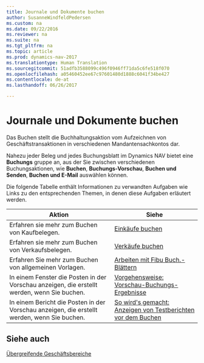 ```yaml
---
title: Journale und Dokumente buchen
author: SusanneWindfeldPedersen
ms.custom: na
ms.date: 09/22/2016
ms.reviewer: na
ms.suite: na
ms.tgt_pltfrm: na
ms.topic: article
ms.prod: dynamics-nav-2017
ms.translationtype: Human Translation
ms.sourcegitcommit: 51adfb3588099c496f0946ff71da5c6fe518f070
ms.openlocfilehash: a05460452ee67c97601480d1888c6041f34be427
ms.contentlocale: de-at
ms.lasthandoff: 06/26/2017

---
```

    
# <a name="post-documents-and-journals"></a>Journale und Dokumente buchen
Das Buchen stellt die Buchhaltungsaktion vom Aufzeichnen von Geschäftstransaktionen in verschiedenen Mandantensachkontos dar.

Nahezu jeder Beleg und jedes Buchungsblatt im Dynamics NAV bietet eine **Buchungs** gruppe an, aus der Sie zwischen verschiedenen Buchungsaktionen, wie **Buchen**, **Buchungs-Vorschau**, **Buchen und Senden**, **Buchen und E-Mail** auswählen können.

Die folgende Tabelle enthält Informationen zu verwandten Aufgaben wie Links zu den entsprechenden Themen, in denen diese Aufgaben erläutert werden.

|Aktion   |Siehe   |
|-----|------| 
|Erfahren sie mehr zum Buchen von Kaufbelegen.|[Einkäufe buchen](ui-post-purchases.md)| 
|Erfahren sie mehr zum Buchen von Verkaufsbelegen.|[Verkäufe buchen](ui-post-sales.md)|
|Erfahren Sie mehr zum Buchen von allgemeinen Vorlagen.|[Arbeiten mit Fibu Buch.-Blättern](ui-work-general-journals.md)|
|In einem Fenster die Posten in der Vorschau anzeigen, die erstellt werden, wenn Sie buchen.|[Vorgehensweise: Vorschau-Buchungs-Ergebnisse](ui-how-preview-post-results.md)|
|In einem Bericht die Posten in der Vorschau anzeigen, die erstellt werden, wenn Sie buchen.|[So wird's gemacht: Anzeigen von Testberichten vor dem Buchen](ui-how-view-test-reports-posting.md)|

## <a name="see-also"></a>Siehe auch
[Übergreifende Geschäftsbereiche](ui-across-business-areas.md)


